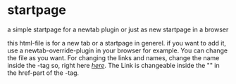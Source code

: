 # startpage
a simple startpage for a newtab plugin or just as new startpage in a browser

this html-file is for a new tab or a startpage in generel. if you want to add it, use a newtab-override-plugin in your browser for example. You can change the file as you want. For changing the links and names, change the name inside the <a>-tag so, right here <a href="https://github.com/RuedigerKapriole">*here*</a>. The Link is changeable inside the "" in the href-part of the <a>-tag.
